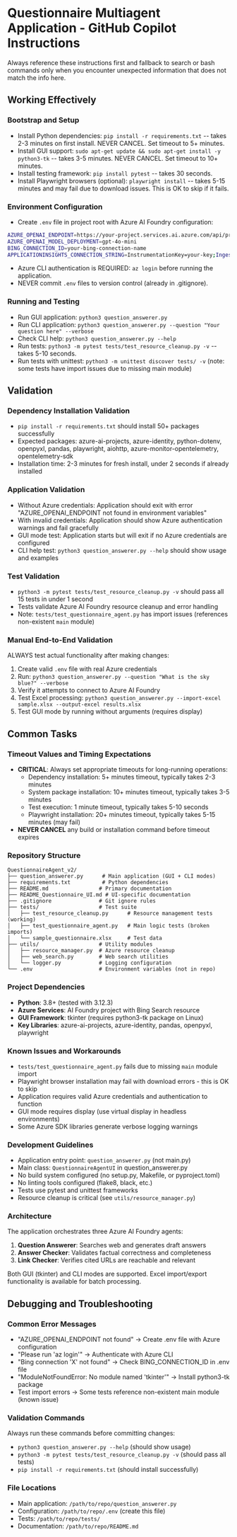 # Questionnaire Multiagent Application - GitHub Copilot Instructions

Always reference these instructions first and fallback to search or bash commands only when you encounter unexpected information that does not match the info here.

## Working Effectively

### Bootstrap and Setup
- Install Python dependencies: `pip install -r requirements.txt` -- takes 2-3 minutes on first install. NEVER CANCEL. Set timeout to 5+ minutes.
- Install GUI support: `sudo apt-get update && sudo apt-get install -y python3-tk` -- takes 3-5 minutes. NEVER CANCEL. Set timeout to 10+ minutes.
- Install testing framework: `pip install pytest` -- takes 30 seconds.
- Install Playwright browsers (optional): `playwright install` -- takes 5-15 minutes and may fail due to download issues. This is OK to skip if it fails.

### Environment Configuration
- Create `.env` file in project root with Azure AI Foundry configuration:
```bash
AZURE_OPENAI_ENDPOINT=https://your-project.services.ai.azure.com/api/projects/your-project
AZURE_OPENAI_MODEL_DEPLOYMENT=gpt-4o-mini
BING_CONNECTION_ID=your-bing-connection-name
APPLICATIONINSIGHTS_CONNECTION_STRING=InstrumentationKey=your-key;IngestionEndpoint=https://your-region.in.applicationinsights.azure.com/
```
- Azure CLI authentication is REQUIRED: `az login` before running the application.
- NEVER commit `.env` files to version control (already in .gitignore).

### Running and Testing
- Run GUI application: `python3 question_answerer.py`
- Run CLI application: `python3 question_answerer.py --question "Your question here" --verbose`
- Check CLI help: `python3 question_answerer.py --help`
- Run tests: `python3 -m pytest tests/test_resource_cleanup.py -v` -- takes 5-10 seconds.
- Run tests with unittest: `python3 -m unittest discover tests/ -v` (note: some tests have import issues due to missing main module)

## Validation

### Dependency Installation Validation
- `pip install -r requirements.txt` should install 50+ packages successfully
- Expected packages: azure-ai-projects, azure-identity, python-dotenv, openpyxl, pandas, playwright, aiohttp, azure-monitor-opentelemetry, opentelemetry-sdk
- Installation time: 2-3 minutes for fresh install, under 2 seconds if already installed

### Application Validation
- Without Azure credentials: Application should exit with error "AZURE_OPENAI_ENDPOINT not found in environment variables"
- With invalid credentials: Application should show Azure authentication warnings and fail gracefully
- GUI mode test: Application starts but will exit if no Azure credentials are configured
- CLI help test: `python3 question_answerer.py --help` should show usage and examples

### Test Validation
- `python3 -m pytest tests/test_resource_cleanup.py -v` should pass all 15 tests in under 1 second
- Tests validate Azure AI Foundry resource cleanup and error handling
- Note: `tests/test_questionnaire_agent.py` has import issues (references non-existent `main` module)

### Manual End-to-End Validation
ALWAYS test actual functionality after making changes:
1. Create valid `.env` file with real Azure credentials
2. Run: `python3 question_answerer.py --question "What is the sky blue?" --verbose`
3. Verify it attempts to connect to Azure AI Foundry
4. Test Excel processing: `python3 question_answerer.py --import-excel sample.xlsx --output-excel results.xlsx`
5. Test GUI mode by running without arguments (requires display)

## Common Tasks

### Timeout Values and Timing Expectations
- **CRITICAL**: Always set appropriate timeouts for long-running operations:
  - Dependency installation: 5+ minutes timeout, typically takes 2-3 minutes
  - System package installation: 10+ minutes timeout, typically takes 3-5 minutes
  - Test execution: 1 minute timeout, typically takes 5-10 seconds
  - Playwright installation: 20+ minutes timeout, typically takes 5-15 minutes (may fail)
- **NEVER CANCEL** any build or installation command before timeout expires

### Repository Structure
```
QuestionnaireAgent_v2/
├── question_answerer.py      # Main application (GUI + CLI modes)
├── requirements.txt          # Python dependencies
├── README.md                # Primary documentation
├── README_Questionnaire_UI.md # UI-specific documentation
├── .gitignore               # Git ignore rules
├── tests/                   # Test suite
│   ├── test_resource_cleanup.py      # Resource management tests (working)
│   ├── test_questionnaire_agent.py   # Main logic tests (broken imports)
│   └── sample_questionnaire.xlsx     # Test data
├── utils/                   # Utility modules
│   ├── resource_manager.py  # Azure resource cleanup
│   ├── web_search.py        # Web search utilities
│   └── logger.py            # Logging configuration
└── .env                     # Environment variables (not in repo)
```

### Project Dependencies
- **Python**: 3.8+ (tested with 3.12.3)
- **Azure Services**: AI Foundry project with Bing Search resource
- **GUI Framework**: tkinter (requires python3-tk package on Linux)
- **Key Libraries**: azure-ai-projects, azure-identity, pandas, openpyxl, playwright

### Known Issues and Workarounds
- `tests/test_questionnaire_agent.py` fails due to missing `main` module import
- Playwright browser installation may fail with download errors - this is OK to skip
- Application requires valid Azure credentials and authentication to function
- GUI mode requires display (use virtual display in headless environments)
- Some Azure SDK libraries generate verbose logging warnings

### Development Guidelines
- Application entry point: `question_answerer.py` (not main.py)
- Main class: `QuestionnaireAgentUI` in question_answerer.py
- No build system configured (no setup.py, Makefile, or pyproject.toml)
- No linting tools configured (flake8, black, etc.)
- Tests use pytest and unittest frameworks
- Resource cleanup is critical (see `utils/resource_manager.py`)

### Architecture
The application orchestrates three Azure AI Foundry agents:
1. **Question Answerer**: Searches web and generates draft answers
2. **Answer Checker**: Validates factual correctness and completeness  
3. **Link Checker**: Verifies cited URLs are reachable and relevant

Both GUI (tkinter) and CLI modes are supported. Excel import/export functionality is available for batch processing.

## Debugging and Troubleshooting

### Common Error Messages
- "AZURE_OPENAI_ENDPOINT not found" → Create .env file with Azure configuration
- "Please run 'az login'" → Authenticate with Azure CLI
- "Bing connection 'X' not found" → Check BING_CONNECTION_ID in .env file
- "ModuleNotFoundError: No module named 'tkinter'" → Install python3-tk package
- Test import errors → Some tests reference non-existent main module (known issue)

### Validation Commands
Always run these commands before committing changes:
- `python3 question_answerer.py --help` (should show usage)
- `python3 -m pytest tests/test_resource_cleanup.py -v` (should pass all tests)
- `pip install -r requirements.txt` (should install successfully)

### File Locations
- Main application: `/path/to/repo/question_answerer.py`
- Configuration: `/path/to/repo/.env` (create this file)
- Tests: `/path/to/repo/tests/`
- Documentation: `/path/to/repo/README.md`
